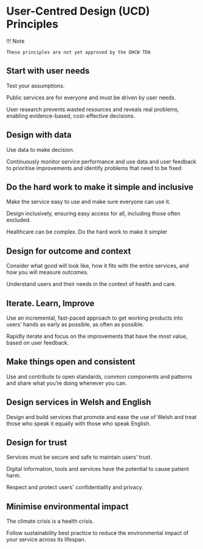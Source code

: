 # User-Centred Design (UCD) Principles

!!! Note

    These principles are not yet approved by the DHCW TDA

## Start with user needs

Test your assumptions.

Public services are for everyone and must be driven by user needs.

User research prevents wasted resources and reveals real problems,
enabling evidence-based, cost-effective decisions.

## Design with  data

Use data to make decision.

Continuously monitor service performance and use data and user feedback to
prioritise improvements and identify problems that need to be fixed

## Do the hard work to make it simple and inclusive

Make the service easy to use and make sure everyone can use it.

Design inclusively, ensuring easy access for all, including those often
excluded.

Healthcare can be complex. Do the hard work to make it simpler

## Design for outcome and context

Consider what good will look like, how it fits with the entire services, and how
you will measure outcomes.

Understand users and their needs in the context of health and care.

## Iterate. Learn, Improve

Use an incremental, fast-paced approach to get working products into users’
hands as early as possible, as often as possible.

Rapidly iterate and focus on the improvements that have the most value, based on
user feedback.

## Make things open and consistent

Use and contribute to open standards, common components and patterns and share
what you’re doing whenever you can.

## Design services in Welsh and English

Design and build services that promote and ease the use of Welsh and treat those
who speak it equally with those who speak English.

## Design for trust

Services must be secure and safe to maintain users’ trust.

Digital information, tools and services have the potential to cause patient
harm.

Respect and protect users' confidentiality and privacy.

## Minimise environmental impact

The climate crisis is a health crisis.

Follow sustainability best practice to reduce the environmental impact of your
service across its lifespan.
